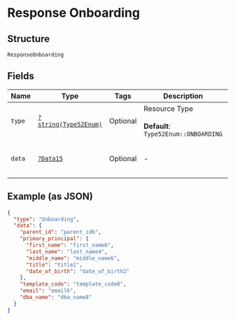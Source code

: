 
# Response Onboarding

## Structure

`ResponseOnboarding`

## Fields

| Name | Type | Tags | Description | Getter | Setter |
|  --- | --- | --- | --- | --- | --- |
| `type` | [`?string(Type52Enum)`](../../doc/models/type-52-enum.md) | Optional | Resource Type<br><br>**Default**: `Type52Enum::ONBOARDING` | getType(): ?string | setType(?string type): void |
| `data` | [`?Data15`](../../doc/models/data-15.md) | Optional | - | getData(): ?Data15 | setData(?Data15 data): void |

## Example (as JSON)

```json
{
  "type": "Onboarding",
  "data": {
    "parent_id": "parent_id6",
    "primary_principal": {
      "first_name": "first_name6",
      "last_name": "last_name4",
      "middle_name": "middle_name6",
      "title": "title2",
      "date_of_birth": "date_of_birth2"
    },
    "template_code": "template_code0",
    "email": "email6",
    "dba_name": "dba_name8"
  }
}
```

